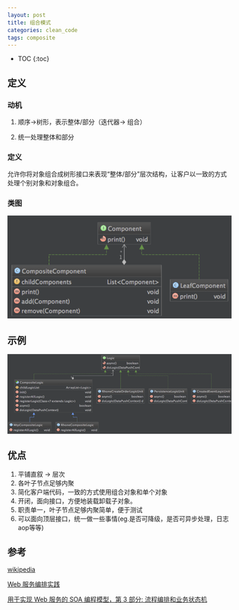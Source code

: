 ```yaml
---
layout: post
title: 组合模式
categories: clean_code
tags: composite
---
```


* TOC
{:toc}

## 定义

### 动机

1. 顺序->树形，表示整体/部分（迭代器-> 组合）

2. 统一处理整体和部分

### 定义

允许你将对象组合成树形接口来表现“整体/部分”层次结构，让客户以一致的方式处理个别对象和对象组合。

### 类图

![类图](/images/design_pattern/composite.png)

## 示例

![门票下单流程](/images/design_pattern/order_composite.png)

## 优点

1. 平铺直叙 -> 层次
2. 各叶子节点足够内聚
3. 简化客户端代码，一致的方式使用组合对象和单个对象
4. 开闭，面向接口，方便地装载卸载子对象。
5. 职责单一，叶子节点足够内聚简单，便于测试
6. 可以面向顶层接口，统一做一些事情(eg.是否可降级，是否可异步处理，日志aop等等)

## 参考

[wikipedia](https://en.wikipedia.org/wiki/Composite_pattern)

[Web 服务编排实践](https://www.ibm.com/developerworks/cn/webservices/ws-choreography/)

[用于实现 Web 服务的 SOA 编程模型，第 3 部分: 流程编排和业务状态机](http://www.ibm.com/developerworks/cn/webservices/ws-soa-progmodel3/)
